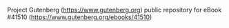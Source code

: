 Project Gutenberg (https://www.gutenberg.org) public repository for eBook #41510 (https://www.gutenberg.org/ebooks/41510)
